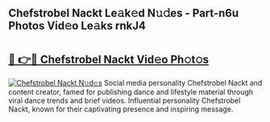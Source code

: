 ## Chefstrobel Nackt Le𝚊k𝚎d N𝚞𝚍es - Part-n6u Photos Vid𝚎o Le𝚊ks rnkJ4

# <h2><a href="http://fb4xy97.evod.top/?m=Chefstrobel+Nackt">🔗 👉🔴 Chefstrobel Nackt Vid𝚎o Ph𝚘t𝚘s</a></h2>

[![Chefstrobel Nackt N𝚞d𝚎s](https://i.imgur.com/8V9OHl7.gif)](http://fb4xy97.evod.top/?m=Chefstrobel+Nackt)
Social media personality Chefstrobel Nackt and content creator, famed for publishing dance and lifestyle material through viral dance trends and brief videos. Influential personality Chefstrobel Nackt, known for their captivating presence and inspiring message. 
